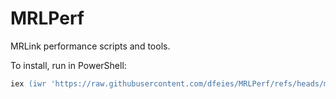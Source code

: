 # MRLPerf

MRLink performance scripts and tools.

To install, run in PowerShell:
```ps
iex (iwr 'https://raw.githubusercontent.com/dfeies/MRLPerf/refs/heads/main/Install.ps1')
```
